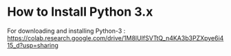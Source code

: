 # How to Install Python 3.x
For downloading and installing Python-3 : https://colab.research.google.com/drive/1M8lUIfSVTtQ_n4KA3b3PZXpye6i415_d?usp=sharing